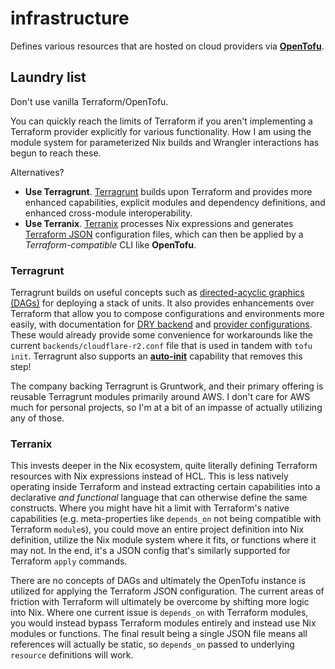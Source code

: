 # infrastructure

Defines various resources that are hosted on cloud providers via **[OpenTofu]**.

## Laundry list

Don't use vanilla Terraform/OpenTofu.

You can quickly reach the limits of Terraform if you aren't implementing a Terraform provider explicitly for various functionality. How I am using the module system for parameterized Nix builds and Wrangler interactions has begun to reach these. 

Alternatives?

- **Use Terragrunt**. [Terragrunt] builds upon Terraform and provides more enhanced capabilities, explicit modules and dependency definitions, and enhanced cross-module interoperability.
- **Use Terranix**. [Terranix] processes Nix expressions and generates [Terraform JSON] configuration files, which can then be applied by a *Terraform-compatible* CLI like **OpenTofu**.

### Terragrunt

Terragrunt builds on useful concepts such as [directed-acyclic graphics (DAGs)][DAG] for deploying a stack of units. It also provides enhancements over Terraform that allow you to compose configurations and environments more easily, with documentation for [DRY backend](https://terragrunt.gruntwork.io/docs/getting-started/quick-start/#keep-your-backend-configuration-dry) and [provider configurations](https://terragrunt.gruntwork.io/docs/getting-started/quick-start/#keep-your-provider-configuration-dry). These would already provide some convenience for workarounds like the current `backends/cloudflare-r2.conf` file that is used in tandem with `tofu init`. Terragrunt also supports an **[auto-init](https://terragrunt.gruntwork.io/docs/features/auto-init/)** capability that removes this step!

The company backing Terragrunt is Gruntwork, and their primary offering is reusable Terragrunt modules primarily around AWS. I don't care for AWS much for personal projects, so I'm at a bit of an impasse of actually utilizing any of those.


### Terranix

This invests deeper in the Nix ecosystem, quite literally defining Terraform resources with Nix expressions instead of HCL. This is less natively operating inside Terraform and instead extracting certain capabilities into a declarative *and functional* language that can otherwise define the same constructs. Where you might have hit a limit with Terraform's native capabilities (e.g. meta-properties like `depends_on` not being compatible with Terraform `module`s), you could move an entire project definition into Nix definition, utilize the Nix module system where it fits, or functions where it may not. In the end, it's a JSON config that's similarly supported for Terraform `apply` commands.

There are no concepts of DAGs and ultimately the OpenTofu instance is utilized for applying the Terraform JSON configuration. The current areas of friction with Terraform will ultimately be overcome by shifting more logic into Nix. Where one current issue is `depends_on` with Terraform modules, you would instead bypass Terraform modules entirely and instead use Nix modules or functions. The final result being a single JSON file means all references will actually be static, so `depends_on` passed to underlying `resource` definitions will work.

<!-- References -->

[Terranix]: https://terranix.org/index.html
[OpenTofu]: https://opentofu.org/
[Terraform JSON]: https://developer.hashicorp.com/terraform/language/syntax/json
[Terragrunt]: https://terragrunt.gruntwork.io/
[DAG]: https://en.wikipedia.org/wiki/Directed_acyclic_graph